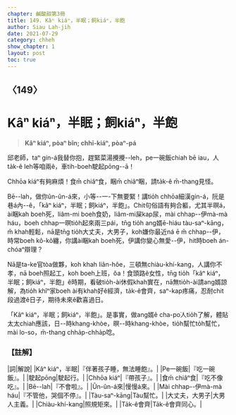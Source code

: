 ```yaml
---
chapter: 鹹酸甜第3冊
title: 149. Kâⁿ kiáⁿ，半眠；飼kiáⁿ，半飽
author: Siau Lah-jih
date: 2021-07-29
category: chheh
show_chapter: 1
layout: post
toc: true
---
```


## 〈149〉
# Kâⁿ kiáⁿ，半眠；飼kiáⁿ，半飽
> **Kâⁿ kiáⁿ, pòaⁿ bîn; chhī-kiáⁿ, pòaⁿ-pá**
 
邱老師，taⁿ gín-á我替你抱，趕緊菜湯攪攪--leh，pe一碗飯chiah bē iau，人ta̍k-ê leh等咱兩ê，車tih-boeh駛起pōng--ā！

Chhōa kiáⁿ有夠麻煩！食m̄ chiâⁿ食，睏m̄ chiâⁿ睏，請ta̍k-ê m̄-thang見怪。

Bē--lah，做你ûn-ûn-á來，小等--一-下無要緊！講tio̍h chhōa細漢gín-á，阮是巷á內--ê，「kâⁿ kiáⁿ，半眠；飼kiáⁿ，半飽」。Chit句俗語有夠合軀，尤其半暝á，ài睏kah boeh死，liâm-mi boeh食奶，liâm-mi屎kap尿，mài chhap--伊mà-mà háu，boeh chhap一暝tio̍h起來兩三pái，tn̄g tio̍h ang婿ē-hiáu tàu-saⁿ-kāng，m̄ khah輕鬆，nā是tn̄g tio̍h大丈夫，大男子，koh嫌你最近ná ē m̄ chhap--伊，時常boeh kô-kô纏，你講ài睏kah boeh死，伊講你變心無愛--伊，hit時boeh án-chóaⁿ辯理？

Nā是ta-ke官tòa做夥，koh khah liân-hôe，三頓無chiàu-khí-kang，人講你不孝，nā boeh照起工，koh boeh上班，ŏa！食頭路ê女性，tn̄g tio̍h「kâⁿ kiáⁿ，半眠；飼kiáⁿ，半飽」ê時期，看破tio̍h-ài休假khah實在，nā無tio̍h-ài請ang婿諒解，為tio̍h khîⁿ家boeh ài有khah好ê經濟，ta̍k-ê會齊，saⁿ-kap疼痛，忍耐chit段過渡ê日子，期待未來ê歡喜過日。

「Kâⁿ kiáⁿ，半眠；飼kiáⁿ，半飽」。是事實，做ang婿ê cha-po͘人tio̍h了解，體貼太太chiah應該，日--時khang-khòe，暝--時khang-khòe，tio̍h幫忙to̍h幫忙，mài lo-so，m̄-thang chha̍p-chha̍p唸。

 
### 【註解】

|詞|解說|
|Kâⁿ kiáⁿ，半眠|『伴著孩子睡，無法睡飽』。|
|Pe一碗飯|『吃一碗飯』。|
|駛起pōng|駛起行。|
|Chhōa kiáⁿ|『帶孩子』。|
|食m̄ chiâⁿ食|『吃不像吃』。|
|Bē--lah|『不會啦』。|
|Ûn-ûn-á來|慢慢á來。|
|Mài chhap--伊mà-mà háu|『不管他，哭個不停』。|
|Tàu-saⁿ-kāng|Tàu幫忙。|
|大丈夫，大男子|大男人主義。|
|Chiàu-khí-kang|照規矩來。|
|Ta̍k-ê會齊|Ta̍k-ê會齊同心。|
